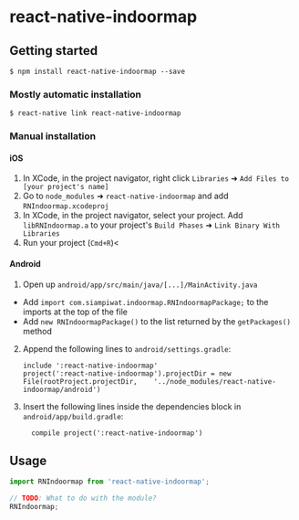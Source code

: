 
# react-native-indoormap

## Getting started

`$ npm install react-native-indoormap --save`

### Mostly automatic installation

`$ react-native link react-native-indoormap`

### Manual installation


#### iOS

1. In XCode, in the project navigator, right click `Libraries` ➜ `Add Files to [your project's name]`
2. Go to `node_modules` ➜ `react-native-indoormap` and add `RNIndoormap.xcodeproj`
3. In XCode, in the project navigator, select your project. Add `libRNIndoormap.a` to your project's `Build Phases` ➜ `Link Binary With Libraries`
4. Run your project (`Cmd+R`)<

#### Android

1. Open up `android/app/src/main/java/[...]/MainActivity.java`
  - Add `import com.siampiwat.indoormap.RNIndoormapPackage;` to the imports at the top of the file
  - Add `new RNIndoormapPackage()` to the list returned by the `getPackages()` method
2. Append the following lines to `android/settings.gradle`:
  	```
  	include ':react-native-indoormap'
  	project(':react-native-indoormap').projectDir = new File(rootProject.projectDir, 	'../node_modules/react-native-indoormap/android')
  	```
3. Insert the following lines inside the dependencies block in `android/app/build.gradle`:
  	```
      compile project(':react-native-indoormap')
  	```


## Usage
```javascript
import RNIndoormap from 'react-native-indoormap';

// TODO: What to do with the module?
RNIndoormap;
```
  